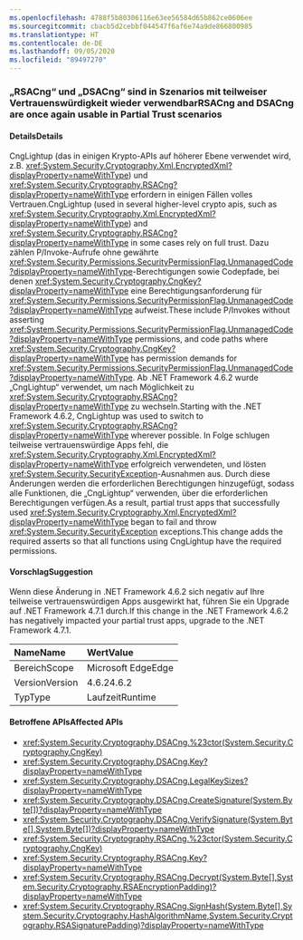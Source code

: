 ```yaml
---
ms.openlocfilehash: 4788f5b80306116e63ee56584d65b862ce0606ee
ms.sourcegitcommit: cbacb5d2cebbf044547f6af6e74a9de866800985
ms.translationtype: HT
ms.contentlocale: de-DE
ms.lasthandoff: 09/05/2020
ms.locfileid: "89497270"
---
```

### <a name="rsacng-and-dsacng-are-once-again-usable-in-partial-trust-scenarios"></a><span data-ttu-id="b217c-101">„RSACng“ und „DSACng“ sind in Szenarios mit teilweiser Vertrauenswürdigkeit wieder verwendbar</span><span class="sxs-lookup"><span data-stu-id="b217c-101">RSACng and DSACng are once again usable in Partial Trust scenarios</span></span>

#### <a name="details"></a><span data-ttu-id="b217c-102">Details</span><span class="sxs-lookup"><span data-stu-id="b217c-102">Details</span></span>

<span data-ttu-id="b217c-103">CngLightup (das in einigen Krypto-APIs auf höherer Ebene verwendet wird, z.B. <xref:System.Security.Cryptography.Xml.EncryptedXml?displayProperty=nameWithType>) und <xref:System.Security.Cryptography.RSACng?displayProperty=nameWithType> erfordern in einigen Fällen volles Vertrauen.</span><span class="sxs-lookup"><span data-stu-id="b217c-103">CngLightup (used in several higher-level crypto apis, such as <xref:System.Security.Cryptography.Xml.EncryptedXml?displayProperty=nameWithType>) and <xref:System.Security.Cryptography.RSACng?displayProperty=nameWithType> in some cases rely on full trust.</span></span> <span data-ttu-id="b217c-104">Dazu zählen P/Invoke-Aufrufe ohne gewährte <xref:System.Security.Permissions.SecurityPermissionFlag.UnmanagedCode?displayProperty=nameWithType>-Berechtigungen sowie Codepfade, bei denen <xref:System.Security.Cryptography.CngKey?displayProperty=nameWithType> eine Berechtigungsanforderung für <xref:System.Security.Permissions.SecurityPermissionFlag.UnmanagedCode?displayProperty=nameWithType> aufweist.</span><span class="sxs-lookup"><span data-stu-id="b217c-104">These include P/Invokes without asserting <xref:System.Security.Permissions.SecurityPermissionFlag.UnmanagedCode?displayProperty=nameWithType> permissions, and code paths where <xref:System.Security.Cryptography.CngKey?displayProperty=nameWithType> has permission demands for <xref:System.Security.Permissions.SecurityPermissionFlag.UnmanagedCode?displayProperty=nameWithType>.</span></span> <span data-ttu-id="b217c-105">Ab .NET Framework 4.6.2 wurde „CngLightup“ verwendet, um nach Möglichkeit zu <xref:System.Security.Cryptography.RSACng?displayProperty=nameWithType> zu wechseln.</span><span class="sxs-lookup"><span data-stu-id="b217c-105">Starting with the .NET Framework 4.6.2, CngLightup was used to switch to <xref:System.Security.Cryptography.RSACng?displayProperty=nameWithType> wherever possible.</span></span> <span data-ttu-id="b217c-106">In Folge schlugen teilweise vertrauenswürdige Apps fehl, die <xref:System.Security.Cryptography.Xml.EncryptedXml?displayProperty=nameWithType> erfolgreich verwendeten, und lösten <xref:System.Security.SecurityException>-Ausnahmen aus. Durch diese Änderungen werden die erforderlichen Berechtigungen hinzugefügt, sodass alle Funktionen, die „CngLightup“ verwenden, über die erforderlichen Berechtigungen verfügen.</span><span class="sxs-lookup"><span data-stu-id="b217c-106">As a result, partial trust apps that successfully used <xref:System.Security.Cryptography.Xml.EncryptedXml?displayProperty=nameWithType> began to fail and throw <xref:System.Security.SecurityException> exceptions.This change adds the required asserts so that all functions using CngLightup have the required permissions.</span></span>

#### <a name="suggestion"></a><span data-ttu-id="b217c-107">Vorschlag</span><span class="sxs-lookup"><span data-stu-id="b217c-107">Suggestion</span></span>

<span data-ttu-id="b217c-108">Wenn diese Änderung in .NET Framework 4.6.2 sich negativ auf Ihre teilweise vertrauenswürdigen Apps ausgewirkt hat, führen Sie ein Upgrade auf .NET Framework 4.7.1 durch.</span><span class="sxs-lookup"><span data-stu-id="b217c-108">If this change in the .NET Framework 4.6.2 has negatively impacted your partial trust apps, upgrade to the .NET Framework 4.7.1.</span></span>

| <span data-ttu-id="b217c-109">Name</span><span class="sxs-lookup"><span data-stu-id="b217c-109">Name</span></span>    | <span data-ttu-id="b217c-110">Wert</span><span class="sxs-lookup"><span data-stu-id="b217c-110">Value</span></span>       |
|:--------|:------------|
| <span data-ttu-id="b217c-111">Bereich</span><span class="sxs-lookup"><span data-stu-id="b217c-111">Scope</span></span>   |<span data-ttu-id="b217c-112">Microsoft Edge</span><span class="sxs-lookup"><span data-stu-id="b217c-112">Edge</span></span>|
|<span data-ttu-id="b217c-113">Version</span><span class="sxs-lookup"><span data-stu-id="b217c-113">Version</span></span>|<span data-ttu-id="b217c-114">4.6.2</span><span class="sxs-lookup"><span data-stu-id="b217c-114">4.6.2</span></span>|
|<span data-ttu-id="b217c-115">Typ</span><span class="sxs-lookup"><span data-stu-id="b217c-115">Type</span></span>|<span data-ttu-id="b217c-116">Laufzeit</span><span class="sxs-lookup"><span data-stu-id="b217c-116">Runtime</span></span>|

#### <a name="affected-apis"></a><span data-ttu-id="b217c-117">Betroffene APIs</span><span class="sxs-lookup"><span data-stu-id="b217c-117">Affected APIs</span></span>

- <xref:System.Security.Cryptography.DSACng.%23ctor(System.Security.Cryptography.CngKey)>
- <xref:System.Security.Cryptography.DSACng.Key?displayProperty=nameWithType>
- <xref:System.Security.Cryptography.DSACng.LegalKeySizes?displayProperty=nameWithType>
- <xref:System.Security.Cryptography.DSACng.CreateSignature(System.Byte[])?displayProperty=nameWithType>
- <xref:System.Security.Cryptography.DSACng.VerifySignature(System.Byte[],System.Byte[])?displayProperty=nameWithType>
- <xref:System.Security.Cryptography.RSACng.%23ctor(System.Security.Cryptography.CngKey)>
- <xref:System.Security.Cryptography.RSACng.Key?displayProperty=nameWithType>
- <xref:System.Security.Cryptography.RSACng.Decrypt(System.Byte[],System.Security.Cryptography.RSAEncryptionPadding)?displayProperty=nameWithType>
- <xref:System.Security.Cryptography.RSACng.SignHash(System.Byte[],System.Security.Cryptography.HashAlgorithmName,System.Security.Cryptography.RSASignaturePadding)?displayProperty=nameWithType>

<!--

#### Affected APIs

- `M:System.Security.Cryptography.DSACng.#ctor(System.Security.Cryptography.CngKey)`
- `P:System.Security.Cryptography.DSACng.Key`
- `P:System.Security.Cryptography.DSACng.LegalKeySizes`
- `M:System.Security.Cryptography.DSACng.CreateSignature(System.Byte[])`
- `M:System.Security.Cryptography.DSACng.VerifySignature(System.Byte[],System.Byte[])`
- `M:System.Security.Cryptography.RSACng.#ctor(System.Security.Cryptography.CngKey)`
- `P:System.Security.Cryptography.RSACng.Key`
- `M:System.Security.Cryptography.RSACng.Decrypt(System.Byte[],System.Security.Cryptography.RSAEncryptionPadding)`
- `M:System.Security.Cryptography.RSACng.SignHash(System.Byte[],System.Security.Cryptography.HashAlgorithmName,System.Security.Cryptography.RSASignaturePadding)`

-->
